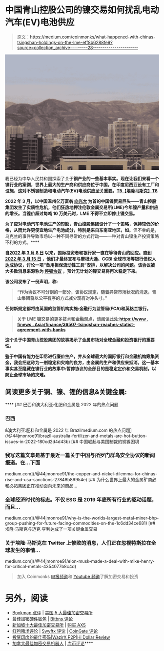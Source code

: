 # 中国青山控股公司的镍交易如何扰乱电动汽车(EV)电池供应

> 原文：<https://medium.com/coinmonks/what-happened-with-chinas-tsingshan-holdings-on-the-lme-eff8b6288fe9?source=collection_archive---------28----------------------->

![](img/d628cbae5e71ac27c379d5f5e5fba13e.png)

我已经为中华人民共和国探索了关于[](/@44jmonroe91/whats-going-on-with-china-mmg-s-copper-mine-at-las-bambas-peru-b0c3dfbf2482)**铜产业的一些基本事实。现在让我们来看一个镍行业的案例，世界上最大的生产商和供应商位于中国，在印度尼西亚设有工厂和设施，这对不锈钢制造和电动汽车(EV)电池供应至关重要。[T5【埃隆马斯克】T6](/@44jmonroe91/elon-musk-made-a-deal-with-mike-henry-for-critical-metals-4354077b8c4d)**

**2022 年 3 月，以中国温州亿万富翁 [**向光大**](https://www.forbes.com/profile/xiang-guangda/) 为首的中国镍贸易巨头——青山控股集团发生了实质性危机，他们狂热地押注伦敦金属交易所(LME)今年镍产量和供应的增长。当镍价超过每吨 10 万美元时，LME 不得不立即停止镍交易。**

**为了应对电动汽车电池生产的短缺，青山控股集团设计了一个策略，保持较低的价格，从而允许更便宜地生产电池成分，特别是来自东南亚地区，如[](https://www.reuters.com/world/china/chinese-tycoons-big-short-nickel-trips-up-tsingshans-miracle-growth-2022-03-13/)**。但不幸的是，乌克兰的事件导致市场以一种不同寻常的方式行动——一种对青山镍生产投资策略不利的方式。****

****自[**2022 年 3 月 8 日**](https://www.spglobal.com/commodity-insights/en/market-insights/latest-news/metals/031522-chinas-tsingshan-enters-deal-with-bankers-to-resolve-nickel-trade-position) 以来，国际投资者和银行家一直在等待青山的回应。直到[**2022 年 3 月 15 日**](https://www.reuters.com/world/china/chinas-tsingshan-agrees-standstill-agreement-lme-nickel-margins-with-banks-2022-03-14/) ，他们才最终宣布与摩根大通、CCBI 全球市场等银行债权人达成协议，讨论一项“备用担保流动性工具”安排，以解决公司的问题。该协议被大多数消息来源称为 [**停顿协议**](https://www.finweb.com/investing/what-does-a-standstill-agreement-mean-for-your-investment.html) ，预计无计划的镍交易将再次稳定下来。****

****该公司发布了一份声明，称:****

> ******“作为协议不可分割的一部分，该协议规定，随着异常市场状况的消退，青山集团将以公平有序的方式减少现有对冲头寸。”******

****任何新规定都将由英国的监管机构实施:金融行为监管局(FCA)和英格兰银行。****

> ****关于 LME 镍交易的更多技术和金融观点，请阅读此处:[https://www . finews . Asia/finance/36507-tsingshan-reaches-statist-agreement-with-banks](https://www.finews.asia/finance/36507-tsingshan-reaches-standstill-agreement-with-banks)****

****这个关于中国青山控股集团的故事揭示了金属市场对全球金融和投资银行的重要性。****

****鉴于中国有能力在印尼进行廉价生产，并从全球最大的国际银行和金融机构筹集资金，我会把这称为一剂稳定和灾难的良方，由金属的生产和供应来抵消。这一基本事实甚至隐藏在镍行业的故事中:暂停协议的全部目的是稳定定价和交易机制，以防止全球市场的灾难。****

## ******阅读更多关于铜、镍、锂的信息&关键金属:******

****[](/@44jmonroe91/brazil-australia-fertilizer-and-metals-are-hot-button-issues-in-2022-180cd2d4d43b) [## 巴西和澳大利亚:化肥和金属是 2022 年的热点问题

### 巴西

&澳大利亚:肥料和金属是 2022 年 Brazilmedium.com 的热点问题](/@44jmonroe91/brazil-australia-fertilizer-and-metals-are-hot-button-issues-in-2022-180cd2d4d43b) [](/@44jmonroe91/the-copper-and-nickel-dilemma-for-chinas-rise-and-usa-sanctions-27848b89954e) [## 中国崛起与美国制裁的铜镍困境

### 我写这篇文章是基于最近一篇关于中国与所罗门群岛安全协议的新闻报道。在…下面

medium.com](/@44jmonroe91/the-copper-and-nickel-dilemma-for-chinas-rise-and-usa-sanctions-27848b89954e) [](/@44jmonroe91/why-is-the-worlds-largest-metal-miner-bhp-group-pushing-for-future-facing-commodities-on-the-1c6dd34ce681) [## 为什么世界上最大的金属矿商必和必拓集团正在推动面向未来的商品…

### 全球经济时代的标志。不仅 ESG 是 2019 年底所有行业的驱动话题，而且…

medium.com](/@44jmonroe91/why-is-the-worlds-largest-metal-miner-bhp-group-pushing-for-future-facing-commodities-on-the-1c6dd34ce681) [](/@44jmonroe91/elon-musk-made-a-deal-with-mike-henry-for-critical-metals-4354077b8c4d) [## 埃隆·马斯克与迈克·亨利达成了一项关键金属交易

### 关于埃隆·马斯克在 Twitter 上惨败的消息，人们正在忽视特斯拉在全球发生的事情…

medium.com](/@44jmonroe91/elon-musk-made-a-deal-with-mike-henry-for-critical-metals-4354077b8c4d) 

> 加入 Coinmonks [电报频道](https://t.me/coincodecap)和 [Youtube 频道](https://www.youtube.com/c/coinmonks/videos)了解加密交易和投资

# 另外，阅读

*   [Bookmap 点评](https://coincodecap.com/bookmap-review-2021-best-trading-software) | [美国 5 大最佳加密交易所](https://coincodecap.com/crypto-exchange-usa)
*   最佳加密[硬件钱包](/coinmonks/hardware-wallets-dfa1211730c6) | [Bitbns 评论](/coinmonks/bitbns-review-38256a07e161)
*   [新加坡十大最佳加密交易所](https://coincodecap.com/crypto-exchange-in-singapore) | [购买 AXS](https://coincodecap.com/buy-axs-token)
*   [红狗赌场评论](https://coincodecap.com/red-dog-casino-review) | [Swyftx 评论](https://coincodecap.com/swyftx-review) | [CoinGate 评论](https://coincodecap.com/coingate-review)
*   [投资印度的最佳密码](https://coincodecap.com/best-crypto-to-invest-in-india-in-2021)|[WazirX P2P](https://coincodecap.com/wazirx-p2p)|[Hi Dollar Review](https://coincodecap.com/hi-dollar-review)
*   [加拿大最佳加密交易机器人](https://coincodecap.com/5-best-crypto-trading-bots-in-canada) | [库币评论](https://coincodecap.com/kucoin-review)****